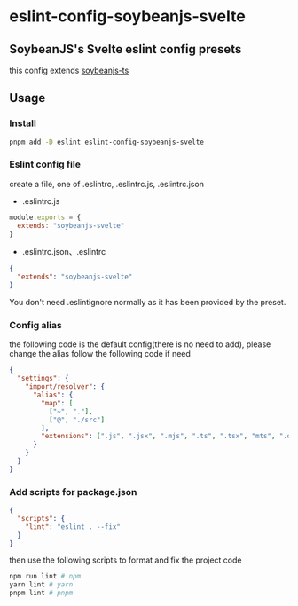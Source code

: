 # eslint-config-soybeanjs-svelte

## SoybeanJS's Svelte eslint config presets

this config extends [soybeanjs-ts](https://github.com/honghuangdc/eslint-config-soybeanjs/blob/main/packages/ts/README.md)

## Usage

### Install

```bash
pnpm add -D eslint eslint-config-soybeanjs-svelte
```

### Eslint config file

create a file, one of .eslintrc, .eslintrc.js, .eslintrc.json

- .eslintrc.js

```js
module.exports = {
  extends: "soybeanjs-svelte"
}
```

- .eslintrc.json、.eslintrc

```json
{
  "extends": "soybeanjs-svelte"
}
```

You don't need .eslintignore normally as it has been provided by the preset.

### Config alias

the following code is the default config(there is no need to add), please change the alias follow the following code if need

```json
{
  "settings": {
    "import/resolver": {
      "alias": {
        "map": [
          ["~", "."],
          ["@", "./src"]
        ],
        "extensions": [".js", ".jsx", ".mjs", ".ts", ".tsx", "mts", ".d.ts"]
      }
    }
  }
}
```

### Add scripts for package.json

```json
{
  "scripts": {
    "lint": "eslint . --fix"
  }
}
```

then use the following scripts to format and fix the project code

```bash
npm run lint # npm
yarn lint # yarn
pnpm lint # pnpm

```
